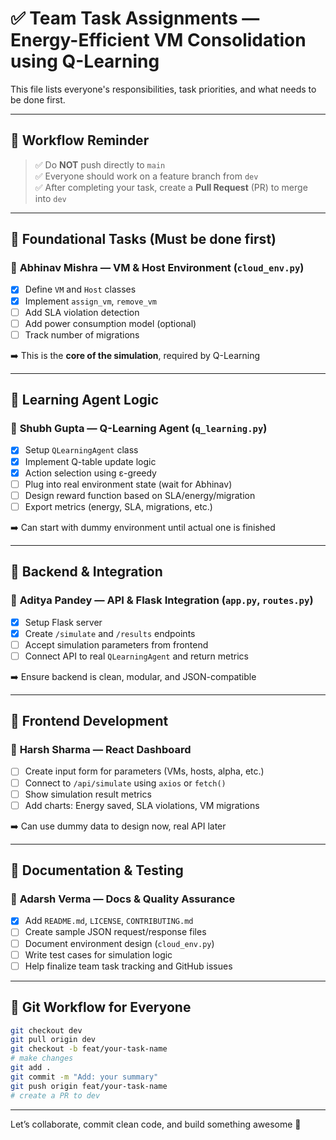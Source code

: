 
# ✅ Team Task Assignments — Energy-Efficient VM Consolidation using Q-Learning

This file lists everyone's responsibilities, task priorities, and what needs to be done first.

---

## 🔁 Workflow Reminder

> ✅ Do **NOT** push directly to `main`  
> ✅ Everyone should work on a feature branch from `dev`  
> ✅ After completing your task, create a **Pull Request** (PR) to merge into `dev`

---

## 🧠 Foundational Tasks (Must be done first)

### 👤 **Abhinav Mishra** — VM & Host Environment (`cloud_env.py`)
- [x] Define `VM` and `Host` classes
- [x] Implement `assign_vm`, `remove_vm`
- [ ] Add SLA violation detection
- [ ] Add power consumption model (optional)
- [ ] Track number of migrations

➡️ This is the **core of the simulation**, required by Q-Learning

---

## 🧠 Learning Agent Logic

### 👤 **Shubh Gupta** — Q-Learning Agent (`q_learning.py`)
- [x] Setup `QLearningAgent` class
- [x] Implement Q-table update logic
- [x] Action selection using ε-greedy
- [ ] Plug into real environment state (wait for Abhinav)
- [ ] Design reward function based on SLA/energy/migration
- [ ] Export metrics (energy, SLA, migrations, etc.)

➡️ Can start with dummy environment until actual one is finished

---

## 🔧 Backend & Integration

### 👤 **Aditya Pandey** — API & Flask Integration (`app.py`, `routes.py`)
- [x] Setup Flask server
- [x] Create `/simulate` and `/results` endpoints
- [ ] Accept simulation parameters from frontend
- [ ] Connect API to real `QLearningAgent` and return metrics

➡️ Ensure backend is clean, modular, and JSON-compatible

---

## 🎨 Frontend Development

### 👤 **Harsh Sharma** — React Dashboard
- [ ] Create input form for parameters (VMs, hosts, alpha, etc.)
- [ ] Connect to `/api/simulate` using `axios` or `fetch()`
- [ ] Show simulation result metrics
- [ ] Add charts: Energy saved, SLA violations, VM migrations

➡️ Can use dummy data to design now, real API later

---

## 🧪 Documentation & Testing

### 👤 **Adarsh Verma** — Docs & Quality Assurance
- [x] Add `README.md`, `LICENSE`, `CONTRIBUTING.md`
- [ ] Create sample JSON request/response files
- [ ] Document environment design (`cloud_env.py`)
- [ ] Write test cases for simulation logic
- [ ] Help finalize team task tracking and GitHub issues

---

## 📌 Git Workflow for Everyone

```bash
git checkout dev
git pull origin dev
git checkout -b feat/your-task-name
# make changes
git add .
git commit -m "Add: your summary"
git push origin feat/your-task-name
# create a PR to dev
```

---

Let’s collaborate, commit clean code, and build something awesome 🚀
